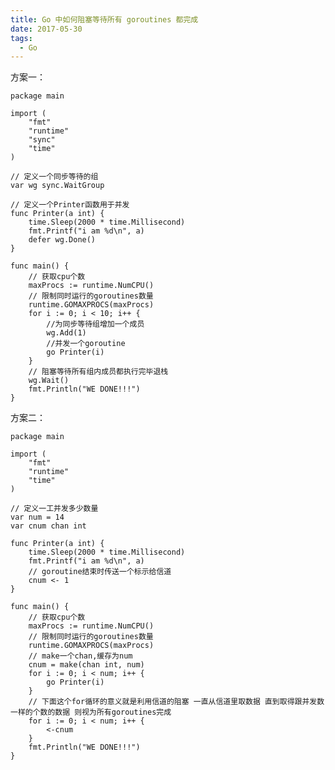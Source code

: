 ```yaml
---
title: Go 中如何阻塞等待所有 goroutines 都完成
date: 2017-05-30
tags: 
  - Go
---
```


方案一：

    package main
    
    import (
    	"fmt"
    	"runtime"
    	"sync"
    	"time"
    )
    
    // 定义一个同步等待的组
    var wg sync.WaitGroup
    
    // 定义一个Printer函数用于并发
    func Printer(a int) {
    	time.Sleep(2000 * time.Millisecond)
    	fmt.Printf("i am %d\n", a)
    	defer wg.Done()
    }
    
    func main() {
    	// 获取cpu个数
    	maxProcs := runtime.NumCPU()
    	// 限制同时运行的goroutines数量
    	runtime.GOMAXPROCS(maxProcs)
    	for i := 0; i < 10; i++ {
    	    //为同步等待组增加一个成员
    	    wg.Add(1)
    	    //并发一个goroutine
    	    go Printer(i)
    	}
    	// 阻塞等待所有组内成员都执行完毕退栈
    	wg.Wait()
    	fmt.Println("WE DONE!!!")
    }

<!--more-->

方案二：

    package main
    
    import (
    	"fmt"
    	"runtime"
    	"time"
    )
    
    // 定义一工并发多少数量
    var num = 14
    var cnum chan int
    
    func Printer(a int) {
    	time.Sleep(2000 * time.Millisecond)
    	fmt.Printf("i am %d\n", a)
    	// goroutine结束时传送一个标示给信道
    	cnum <- 1
    }
    
    func main() {
    	// 获取cpu个数
    	maxProcs := runtime.NumCPU()
    	// 限制同时运行的goroutines数量
    	runtime.GOMAXPROCS(maxProcs)
    	// make一个chan,缓存为num
    	cnum = make(chan int, num)
    	for i := 0; i < num; i++ {
    	    go Printer(i)
    	}
    	// 下面这个for循环的意义就是利用信道的阻塞 一直从信道里取数据 直到取得跟并发数一样的个数的数据 则视为所有goroutines完成
    	for i := 0; i < num; i++ {
    	    <-cnum
    	}
    	fmt.Println("WE DONE!!!")
    }
